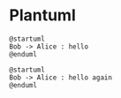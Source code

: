 # Plantuml

```plantuml
@startuml
Bob -> Alice : hello
@enduml
```

```puml
@startuml
Bob -> Alice : hello again
@enduml
```
